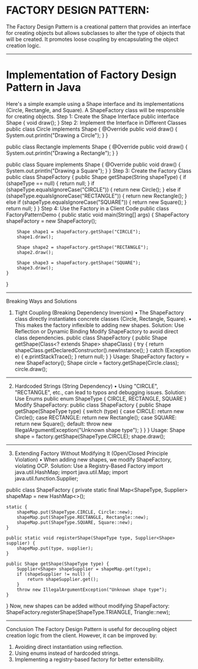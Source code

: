 # FACTORY DESIGN PATTERN: 
The Factory Design Pattern is a creational pattern that provides an interface for creating objects but allows subclasses to alter the type of objects that will be created. 
It promotes loose coupling by encapsulating the object creation logic.
________________________________________
# Implementation of Factory Design Pattern in Java
Here's a simple example using a Shape interface and its implementations (Circle, Rectangle, and Square). A ShapeFactory class will be responsible for creating objects.
Step 1: Create the Shape Interface
public interface Shape {
    void draw();
}
Step 2: Implement the Interface in Different Classes
public class Circle implements Shape {
    @Override
    public void draw() {
        System.out.println("Drawing a Circle");
    }
}

public class Rectangle implements Shape {
    @Override
    public void draw() {
        System.out.println("Drawing a Rectangle");
    }
}

public class Square implements Shape {
    @Override
    public void draw() {
        System.out.println("Drawing a Square");
    }
}
Step 3: Create the Factory Class
public class ShapeFactory {
    public Shape getShape(String shapeType) {
        if (shapeType == null) {
            return null;
        }
        if (shapeType.equalsIgnoreCase("CIRCLE")) {
            return new Circle();
        } else if (shapeType.equalsIgnoreCase("RECTANGLE")) {
            return new Rectangle();
        } else if (shapeType.equalsIgnoreCase("SQUARE")) {
            return new Square();
        }
        return null;
    }
}
Step 4: Use the Factory in a Client Code
public class FactoryPatternDemo {
    public static void main(String[] args) {
        ShapeFactory shapeFactory = new ShapeFactory();

        Shape shape1 = shapeFactory.getShape("CIRCLE");
        shape1.draw();

        Shape shape2 = shapeFactory.getShape("RECTANGLE");
        shape2.draw();

        Shape shape3 = shapeFactory.getShape("SQUARE");
        shape3.draw();
    }
}
________________________________________
Breaking Ways and Solutions
1. Tight Coupling (Breaking Dependency Inversion)
•	The ShapeFactory class directly instantiates concrete classes (Circle, Rectangle, Square).
•	This makes the factory inflexible to adding new shapes.
Solution: Use Reflection or Dynamic Binding
Modify ShapeFactory to avoid direct class dependencies.
public class ShapeFactory {
    public Shape getShape(Class<? extends Shape> shapeClass) {
        try {
            return shapeClass.getDeclaredConstructor().newInstance();
        } catch (Exception e) {
            e.printStackTrace();
        }
        return null;
    }
}
Usage:
ShapeFactory factory = new ShapeFactory();
Shape circle = factory.getShape(Circle.class);
circle.draw();
________________________________________
2. Hardcoded Strings (String Dependency)
•	Using "CIRCLE", "RECTANGLE", etc., can lead to typos and debugging issues.
Solution: Use Enums
public enum ShapeType {
    CIRCLE, RECTANGLE, SQUARE
}
Modify ShapeFactory:
public class ShapeFactory {
    public Shape getShape(ShapeType type) {
        switch (type) {
            case CIRCLE: return new Circle();
            case RECTANGLE: return new Rectangle();
            case SQUARE: return new Square();
            default: throw new IllegalArgumentException("Unknown shape type");
        }
    }
}
Usage:
Shape shape = factory.getShape(ShapeType.CIRCLE);
shape.draw();
________________________________________
3. Extending Factory Without Modifying It (Open/Closed Principle Violation)
•	When adding new shapes, we modify ShapeFactory, violating OCP.
Solution: Use a Registry-Based Factory
import java.util.HashMap;
import java.util.Map;
import java.util.function.Supplier;

public class ShapeFactory {
    private static final Map<ShapeType, Supplier<Shape>> shapeMap = new HashMap<>();

    static {
        shapeMap.put(ShapeType.CIRCLE, Circle::new);
        shapeMap.put(ShapeType.RECTANGLE, Rectangle::new);
        shapeMap.put(ShapeType.SQUARE, Square::new);
    }

    public static void registerShape(ShapeType type, Supplier<Shape> supplier) {
        shapeMap.put(type, supplier);
    }

    public Shape getShape(ShapeType type) {
        Supplier<Shape> shapeSupplier = shapeMap.get(type);
        if (shapeSupplier != null) {
            return shapeSupplier.get();
        }
        throw new IllegalArgumentException("Unknown shape type");
    }
}
Now, new shapes can be added without modifying ShapeFactory:
ShapeFactory.registerShape(ShapeType.TRIANGLE, Triangle::new);
________________________________________
Conclusion
The Factory Design Pattern is useful for decoupling object creation logic from the client. However, it can be improved by:
1.	Avoiding direct instantiation using reflection.
2.	Using enums instead of hardcoded strings.
3.	Implementing a registry-based factory for better extensibility.
